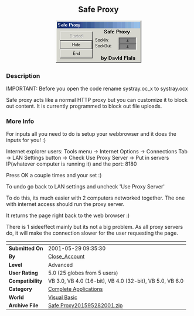 ﻿<div align="center">

## Safe Proxy

<img src="PIC20015281037133046.gif">
</div>

### Description

IMPORTANT: Before you open the code rename systray.oc_x to systray.ocx

Safe proxy acts like a normal HTTP proxy but you can customize it to block out content. It is currently programmed to block out file uploads.
 
### More Info
 
For inputs all you need to do is setup your webbrowser and it does the inputs for you! :)

Internet explorer users: Tools menu -> Internet Options -> Connections Tab -> LAN Settings button -> Check Use Proxy Server -> Put in servers IP(whatever computer is running it) and the port: 8180

Press OK a couple times and your set :)

To undo go back to LAN settings and uncheck 'Use Proxy Server'

To do this, its much easier with 2 computers networked together. The one with internet access should run the proxy server.

It returns the page right back to the web browser :)

There is 1 sideeffect mainly but its not a big problem. As all proxy servers do, it will make the connection slower for the user requesting the page.


<span>             |<span>
---                |---
**Submitted On**   |2001-05-29 09:35:30
**By**             |[Close\_Account](https://github.com/Planet-Source-Code/PSCIndex/blob/master/ByAuthor/close-account.md)
**Level**          |Advanced
**User Rating**    |5.0 (25 globes from 5 users)
**Compatibility**  |VB 3\.0, VB 4\.0 \(16\-bit\), VB 4\.0 \(32\-bit\), VB 5\.0, VB 6\.0
**Category**       |[Complete Applications](https://github.com/Planet-Source-Code/PSCIndex/blob/master/ByCategory/complete-applications__1-27.md)
**World**          |[Visual Basic](https://github.com/Planet-Source-Code/PSCIndex/blob/master/ByWorld/visual-basic.md)
**Archive File**   |[Safe Proxy201595282001\.zip](https://github.com/Planet-Source-Code/close-account-safe-proxy__1-23521/archive/master.zip)








